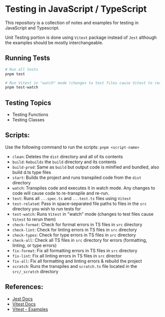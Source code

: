 # Testing in JavaScript / TypeScript

This repository is a collection of notes and examples for testing in JavaScript and Typescript.

Unit Testing portion is done using `Vitest` package instead of `Jest` although the examples should be mostly interchangeable.

## Running Tests

```bash
# Run all tests
pnpm test
```

```bash
# Run Vitest in "watch" mode (changes to test files cause Vitest to rerun automatically)
pnpm test-watch
```

## Testing Topics

-   Testing Functions
-   Testing Classes

## Scripts:

Use the following command to run the scripts:
`pnpm <script-name>`

-   `clean`: Deletes the `dist` directory and all of its contents
-   `build`: `Rebuilds` the `build` directory and its contents
-   `build-prod`: Same as `build` but output code is minified and bundled, also build d.ts type files
-   `start`: Builds the project and runs transpiled code from the `dist` directory
-   `watch`: Transpiles code and executes it in watch mode. Any changes to code will cause code to re-transpile and re-run.
-   `test`: Runs all `...spec.ts` and `...test.ts` files using `Vitest`
-   `test-related`: Pass in space-separated file paths to files in the `src` directory you wish to run tests for
-   `test-watch`: Runs `Vitest` in "watch" mode (changes to test files cause `Vitest` to rerun them)
-   `check-format`: Check for format errors in TS files in `src` directory
-   `check-lint`: Check for linting errors in TS files in `src` directory
-   `check-types`: Check for type errors in TS files in `src` directory
-   `check-all`: Check all TS files in `src` directory for errors (formatting, linting, or type errors)
-   `fix-format`: Fix all formatting errors in TS files in `src` directory
-   `fix-lint`: Fix all linting errors in TS files in `src` director
-   `fix-all`: Fix all formatting and linting errors & rebuild the project
-   `scratch`: Runs the transpiles and `scratch.ts` file located in the `src/_scratch` directory

## References:

-   [Jest Docs](https://jestjs.io/docs/getting-started)
-   [Vitest Docs](https://vitest.dev/guide/)
-   [Vitest - Examples](https://github.com/vitest-dev/vitest/tree/main/examples)

